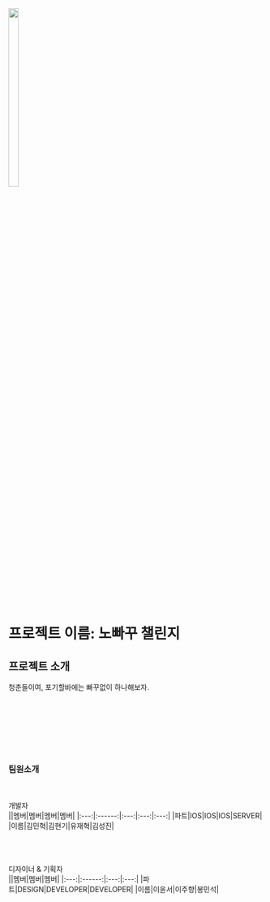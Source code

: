 <img src="[https://user-images.githubusercontent.com/73155839/108593450-0c72ed80-73b7-11eb-8ad3-6ca54e6bbf2a.png](https://github.com/3rd-PARD-iOS-PART/iOS_JaeHyeokYoo/assets/103707692/b3150b3d-80c4-4b5c-b790-4afc383e8d04)" width="20%" height="30%">

# 프로젝트 이름: 노빠꾸 챌린지
## 프로젝트 소개
청춘들이여, 포기할바에는 빠꾸없이 하나해보자.




<br/><br/><br/><br/><br/><br/>


### 팀원소개
<br/><br/>
개발자
<br/>
||멤버|멤버|멤버|멤버|
|:---:|:------:|:---:|:---:|:---:|
|파트|IOS|IOS|IOS|SERVER|
|이름|김민혁|김현기|유재혁|김성진|


<br/><br/><br/>
디자이너 & 기획자
<br/>
||멤버|멤버|멤버|
|:---:|:------:|:---:|:---:|
|파트|DESIGN|DEVELOPER|DEVELOPER|
|이름|이윤서|이주향|봉민석|


